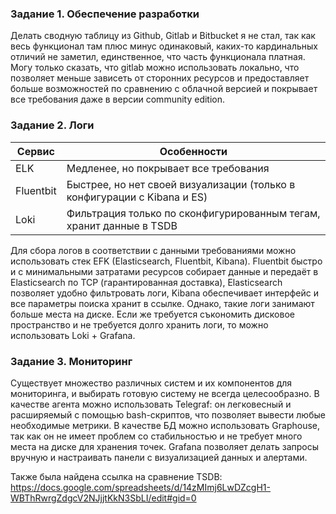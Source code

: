 ### Задание 1. Обеспечение разработки

Делать сводную таблицу из Github, Gitlab и Bitbucket я не стал, так как весь функционал там плюс минус одинаковый, каких-то кардинальных отличий не заметил, единственное, что часть функционала платная. Могу только сказать, что gitlab можно использовать локально, что позволяет меньше зависеть от сторонних ресурсов и предоставляет больше возможностей по сравнению с облачной версией и покрывает все требования даже в версии community edition.

### Задание 2. Логи

| Сервис | Особенности      |
| ------------- | ------------- |
| ELK | Медленее, но покрывает все требования |
| Fluentbit | Быстрее, но нет своей визуализации (только в конфигурации с Kibana и ES) |
| Loki | Фильтрация только по сконфигурированным тегам, хранит данные в TSDB |

Для сбора логов в соответствии с данными требованиями можно использовать стек EFK (Elasticsearch, Fluentbit, Kibana). Fluentbit быстро и с минимальными затратами ресурсов собирает данные и передаёт в Elasticsearch по TCP (гарантированная доставка), Elasticsearch позволяет удобно фильтровать логи, Kibana обеспечивает интерфейс и все параметры поиска хранит в ссылке. Однако, такие логи занимают больше места на диске. Если же требуется съкономить дисковое пространство и не требуется долго хранить логи, то можно использовать Loki + Grafana.

### Задание 3. Мониторинг

Существует множество различных систем и их компонентов для мониторинга, и выбирать готовую систему не всегда целесообразно. В качестве агента можно использовать Telegraf: он легковесный и расширяемый с помощью bash-скриптов, что позволяет вывести любые необходимые метрики. В качестве БД можно использовать Graphouse, так как он не имеет проблем со стабильностью и не требует много места на диске для хранения точек. Grafana позволяет делать запросы вручную и настраивать панели с визуализацией данных и алертами.

Также была найдена ссылка на сравнение TSDB: https://docs.google.com/spreadsheets/d/14zMImj6LwDZcgH1-WBThRwrgZdgcV2NJjjtKkN3SbLI/edit#gid=0